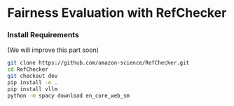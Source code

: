 # Fairness Evaluation with RefChecker


### Install Requirements

(We will improve this part soon)

```bash
git clone https://github.com/amazon-science/RefChecker.git
cd RefChecker
git checkout dev
pip install -e .
pip install vllm
python -m spacy download en_core_web_sm
```

